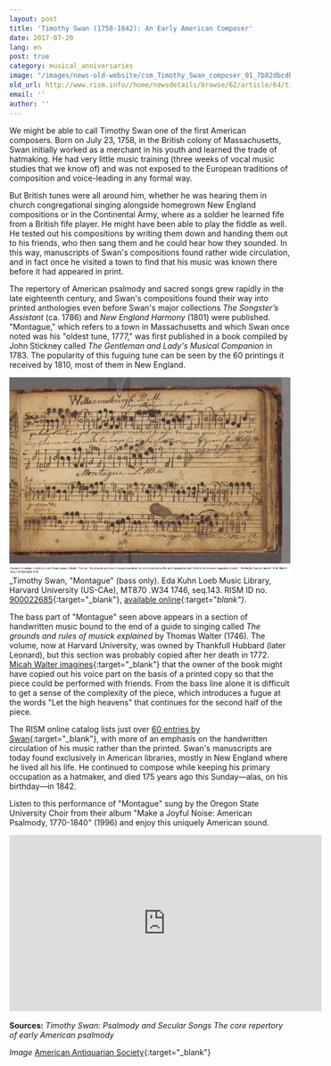 ```yaml
---
layout: post
title: 'Timothy Swan (1758-1842): An Early American Composer'
date: 2017-07-20
lang: en
post: true
category: musical_anniversaries
image: "/images/news-old-website/csm_Timothy_Swan_composer_01_7b82dbcdb2.jpg"
old_url: http://www.rism.info//home/newsdetails/browse/62/article/64/timothy-swan-an-early-american-composer.html
email: ''
author: ''
---
```


We might be able to call Timothy Swan one of the first American composers. Born on July 23, 1758, in the British colony of Massachusetts, Swan initially worked as a merchant in his youth and learned the trade of hatmaking. He had very little music training (three weeks of vocal music studies that we know of) and was not exposed to the European traditions of composition and voice-leading in any formal way.

But British tunes were all around him, whether he was hearing them in church congregational singing alongside homegrown New England compositions or in the Continental Army, where as a soldier he learned fife from a British fife player. He might have been able to play the fiddle as well. He tested out his compositions by writing them down and handing them out to his friends, who then sang them and he could hear how they sounded. In this way, manuscripts of Swan's compositions found rather wide circulation, and in fact once he visited a town to find that his music was known there before it had appeared in print.

The repertory of American psalmody and sacred songs grew rapidly in the late eighteenth century, and Swan's compositions found their way into printed anthologies even before Swan's major collections _The Songster’s Assistant_ (ca. 1786) and _New England Harmony_ (1801) were published. "Montague," which refers to a town in Massachusetts and which Swan once noted was his "oldest tune, 1777," was first published in a book compiled by John Stickney called _The Gentleman and Lady's Musical Companion_ in 1783. The popularity of this fuguing tune can be seen by the 60 printings it received by 1810, most of them in New England.

![Montegue](/resources-old-website/news/Timothy_Swan_montague_900x630.jpg)
_Timothy Swan, "Montague" (bass only). Eda Kuhn Loeb Music Library, Harvard University (US-CAe), MT870 .W34 1746, seq.143. RISM ID no. [900022685](https://opac.rism.info/search?id=900022685){:target="_blank"}, [available online](http://iiif.lib.harvard.edu/manifests/view/drs:47248995%24143i){:target="_blank"}._

The bass part of "Montague" seen above appears in a section of handwritten music bound to the end of a guide to singing called _The grounds and rules of musick explained_ by Thomas Walter (1746). The volume, now at Harvard University, was owned by Thankfull Hubbard (later Leonard), but this section was probably copied after her death in 1772. [Micah Walter imagines](https://blogs.harvard.edu/loebmusic/2016/07/15/colonial-mixtapes-music-manuscript-collections-as-a-peephole-into-the-past/){:target="_blank"} that the owner of the book might have copied out his voice part on the basis of a printed copy so that the piece could be performed with friends. From the bass line alone it is difficult to get a sense of the complexity of the piece, which introduces a fugue at the words "Let the high heavens" that continues for the second half of the piece.

The RISM online catalog lists just over [60 entries by Swan](https://opac.rism.info/search?View=rism&author=timothy+swan&Language=en){:target="_blank"}, with more of an emphasis on the handwritten circulation of his music rather than the printed. Swan's manuscripts are today found exclusively in American libraries, mostly in New England where he lived all his life. He continued to compose while keeping his primary occupation as a hatmaker, and died 175 years ago this Sunday—alas, on his birthday—in 1842.

Listen to this performance of "Montague" sung by the Oregon State University Choir from their album "Make a Joyful Noise: American Psalmody, 1770-1840" (1996) and enjoy this uniquely American sound.

<iframe width="560" height="315" src="https://www.youtube.com/embed/9-gsNpea4Mw" frameborder="0" allowfullscreen></iframe>

**Sources:**
_Timothy Swan: Psalmody and Secular Songs_
_The core repertory of early American psalmody_

_Image_ [American Antiquarian Society](http://www.americanantiquarian.org/Inventories/Portraits/118.htm){:target="_blank"}


